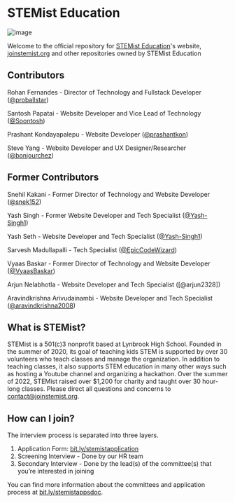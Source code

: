 # STEMist Education

![image](https://github.com/STEMist-Education/.github/assets/83326671/8d9501e5-d9f9-4409-9cc3-c31e293ca1b4)



Welcome to the official repository for [STEMist Education](https://github.com/STEMist-Education)'s website, [joinstemist.org](https://joinstemist.org) and other repositories owned by STEMist Education

## Contributors

Rohan Fernandes - Director of Technology and Fullstack Developer ([@proballstar](https://github.com/proballstar))

Santosh Papatai - Website Developer and Vice Lead of Technology ([@Soontosh](https://github.com/Soontosh))

Prashant Kondayapalepu - Website Developer ([@prashantkon](https://github.com/prashantkon))

Steve Yang - Website Developer and UX Designer/Researcher ([@bonjourchez](https://github.com/bonjourchez))


## Former Contributors

Snehil Kakani - Former Director of Technology and Website Developer ([@snek152](https://github.com/snek152))

Yash Singh - Former Website Developer and Tech Specialist ([@Yash-Singh1](https://github.com/Yash-Singh1))

Yash Seth - Website Developer and Tech Specialist ([@Yash-Singh1](https://github.com/Yash-Popcorn))

Sarvesh Madullapalli - Tech Specialist ([@EpicCodeWizard](https://github.com/EpicCodeWizard))

Vyaas Baskar - Former Director of Technology and Website Developer ([@VyaasBaskar](https://github.com/VyaasBaskar))

Arjun Nelabhotla - Website Developer and Tech Specialist ([@arjun2328])

Aravindkrishna Arivudainambi - Website Developer and Tech Specialist ([@aravindkrishna2008](https://github.com/aravindkrishna2008))


## What is STEMist?

STEMist is a 501(c)3 nonprofit based at Lynbrook High School. Founded in the summer of 2020, its goal of teaching kids STEM is supported by over 30 volunteers who teach classes and manage the organization. In addition to teaching classes, it also supports STEM education in many other ways such as hosting a Youtube channel and organizing a hackathon. Over the summer of 2022, STEMist raised over $1,200 for charity and taught over 30 hour-long classes. Please direct all questions and concerns to [contact@joinstemist.org](mailto://contact@joinstemist.org).

## How can I join?

The interview process is separated into three layers.

1. Application Form: [bit.ly/stemistapplication](https://bit.ly/stemistapplication)
2. Screening Interview - Done by our HR team
3. Secondary Interview - Done by the lead(s) of the committee(s) that you’re interested in joining

You can find more information about the committees and application process at [bit.ly/stemistappsdoc](https://bit.ly/stemistappsdoc).

